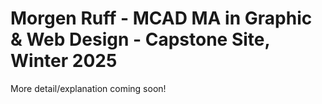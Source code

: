 # Morgen Ruff - MCAD MA in Graphic & Web Design - Capstone Site, Winter 2025

More detail/explanation coming soon!

